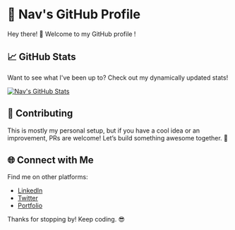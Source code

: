 # 🚀 Nav's GitHub Profile   

Hey there! 👋 Welcome to my GitHub profile !   

## 📈 GitHub Stats  

Want to see what I've been up to? Check out my dynamically updated stats!  

[![Nav's GitHub Stats](https://github-readme-stats.vercel.app/api?username=navneeth)](https://github.com/anuraghazra/github-readme-stats)  


## 🤝 Contributing  

This is mostly my personal setup, but if you have a cool idea or an improvement, PRs are welcome! Let’s build something awesome together. 🚀  

## 🌐 Connect with Me  

Find me on other platforms:  

- [LinkedIn](https://www.linkedin.com/in/yourprofile)  
- [Twitter](https://twitter.com/yourtwitter)  
- [Portfolio](https://yourwebsite.com)  

Thanks for stopping by! Keep coding. 😎  
